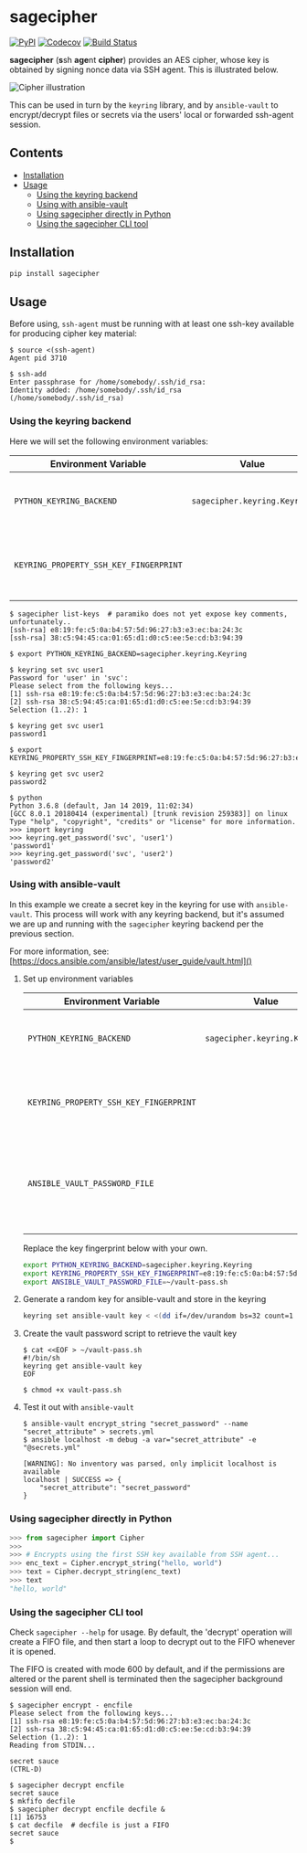 # sagecipher

[![PyPI](https://img.shields.io/pypi/v/sagecipher.svg)](https://pypi.python.org/pypi/sagecipher)
[![Codecov](https://img.shields.io/codecov/c/github/p-sherratt/sagecipher/master.svg)](https://codecov.io/gh/p-sherratt/sagecipher)
[![Build Status](https://travis-ci.org/p-sherratt/sagecipher.svg?branch=master)](https://travis-ci.org/p-sherratt/sagecipher)

**sagecipher** (**s**sh **age**nt **cipher**) provides an AES cipher, whose key is obtained by signing nonce data via SSH agent.  This is illustrated below.

![Cipher illustration](https://raw.githubusercontent.com/p-sherratt/sagecipher/master/docs/sagecipher.png)

This can be used in turn by the `keyring` library, and by `ansible-vault` to encrypt/decrypt files or secrets via the users' local or forwarded ssh-agent session.

## Contents

* [Installation](#installation)
* [Usage](#usage)
  * [Using the keyring backend](#keyring)
  * [Using with ansible-vault](#ansible)
  * [Using sagecipher directly in Python](#using-in-python)
  * [Using the sagecipher CLI tool](#cli)


## Installation
```sh
pip install sagecipher
```

## Usage <a name='usage'></a>

Before using, `ssh-agent` must be running with at least one ssh-key available for producing cipher key material:

```console
$ source <(ssh-agent)
Agent pid 3710

$ ssh-add
Enter passphrase for /home/somebody/.ssh/id_rsa:
Identity added: /home/somebody/.ssh/id_rsa (/home/somebody/.ssh/id_rsa)
```

### Using the keyring backend <a name='keyring'></a>

Here we will set the following environment variables:

| Environment Variable                   | Value                        | Description                                                 |
|----------------------------------------|------------------------------|-------------------------------------------------------------|
| `PYTHON_KEYRING_BACKEND`               | `sagecipher.keyring.Keyring` | Tells `keyring` to use the `sagecipher` backend             |
| `KEYRING_PROPERTY_SSH_KEY_FINGERPRINT` | <hex fingerprint of ssh key> | Pre-selects the SSH key for the `sagecipher` backend to use |


```console
$ sagecipher list-keys  # paramiko does not yet expose key comments, unfortunately..
[ssh-rsa] e8:19:fe:c5:0a:b4:57:5d:96:27:b3:e3:ec:ba:24:3c
[ssh-rsa] 38:c5:94:45:ca:01:65:d1:d0:c5:ee:5e:cd:b3:94:39

$ export PYTHON_KEYRING_BACKEND=sagecipher.keyring.Keyring

$ keyring set svc user1
Password for 'user' in 'svc': 
Please select from the following keys...
[1] ssh-rsa e8:19:fe:c5:0a:b4:57:5d:96:27:b3:e3:ec:ba:24:3c
[2] ssh-rsa 38:c5:94:45:ca:01:65:d1:d0:c5:ee:5e:cd:b3:94:39
Selection (1..2): 1

$ keyring get svc user1
password1

$ export KEYRING_PROPERTY_SSH_KEY_FINGERPRINT=e8:19:fe:c5:0a:b4:57:5d:96:27:b3:e3:ec:ba:24:3c

$ keyring get svc user2
password2

$ python
Python 3.6.8 (default, Jan 14 2019, 11:02:34) 
[GCC 8.0.1 20180414 (experimental) [trunk revision 259383]] on linux
Type "help", "copyright", "credits" or "license" for more information.
>>> import keyring
>>> keyring.get_password('svc', 'user1')
'password1'
>>> keyring.get_password('svc', 'user2')
'password2'
```

### Using with ansible-vault <a name='ansible'></a>

In this example we create a secret key in the keyring for use with `ansible-vault`.
This process will work with any keyring backend, but it's assumed we are up and
running with the `sagecipher` keyring backend per the previous section.

For more information, see: 
[https://docs.ansible.com/ansible/latest/user_guide/vault.html]()

1. Set up environment variables

   | Environment Variable                   | Value                        | Description                                                           |
   |----------------------------------------|------------------------------|-----------------------------------------------------------------------|
   | `PYTHON_KEYRING_BACKEND`               | `sagecipher.keyring.Keyring` | Tells `keyring` to use the `sagecipher` backend                       |
   | `KEYRING_PROPERTY_SSH_KEY_FINGERPRINT` | <hex fingerprint of ssh key> | Pre-selects the SSH key for the `sagecipher` backend to use           |
   | `ANSIBLE_VAULT_PASSWORD_FILE`          | <path to password script>    | `ansible-vault` will use this script to find the vault encryption key |
   |                                        |                              

   Replace the key fingerprint below with your own.
   
   ```sh
   export PYTHON_KEYRING_BACKEND=sagecipher.keyring.Keyring
   export KEYRING_PROPERTY_SSH_KEY_FINGERPRINT=e8:19:fe:c5:0a:b4:57:5d:96:27:b3:e3:ec:ba:24:3c
   export ANSIBLE_VAULT_PASSWORD_FILE=~/vault-pass.sh
   ```
   
2. Generate a random key for ansible-vault and store in the keyring

   ```sh
   keyring set ansible-vault key < <(dd if=/dev/urandom bs=32 count=1 | base64)
   ```

3. Create the vault password script to retrieve the vault key

   ```console
   $ cat <<EOF > ~/vault-pass.sh
   #!/bin/sh
   keyring get ansible-vault key
   EOF
   
   $ chmod +x vault-pass.sh
   ```

4. Test it out with `ansible-vault`

   ```console
   $ ansible-vault encrypt_string "secret_password" --name "secret_attribute" > secrets.yml
   $ ansible localhost -m debug -a var="secret_attribute" -e "@secrets.yml"
   
   [WARNING]: No inventory was parsed, only implicit localhost is available
   localhost | SUCCESS => {
       "secret_attribute": "secret_password"
   }
   ```

### Using sagecipher directly in Python <a name='using-in-python'></a>

```python
>>> from sagecipher import Cipher
>>>
>>> # Encrypts using the first SSH key available from SSH agent...
>>> enc_text = Cipher.encrypt_string("hello, world")
>>> text = Cipher.decrypt_string(enc_text)
>>> text
"hello, world"
```

### Using the sagecipher CLI tool <a name='cli'></a>

Check `sagecipher --help` for usage. By default, the 'decrypt' operation will create a FIFO file, and then start a loop to decrypt out to the FIFO whenever it is opened.

The FIFO is created with mode 600 by default, and if the permissions are altered or the parent shell is terminated then the sagecipher background session will end.

```console
$ sagecipher encrypt - encfile
Please select from the following keys...
[1] ssh-rsa e8:19:fe:c5:0a:b4:57:5d:96:27:b3:e3:ec:ba:24:3c
[2] ssh-rsa 38:c5:94:45:ca:01:65:d1:d0:c5:ee:5e:cd:b3:94:39
Selection (1..2): 1
Reading from STDIN...

secret sauce
(CTRL-D)

$ sagecipher decrypt encfile
secret sauce
$ mkfifo decfile
$ sagecipher decrypt encfile decfile &
[1] 16753
$ cat decfile  # decfile is just a FIFO
secret sauce
$
```

